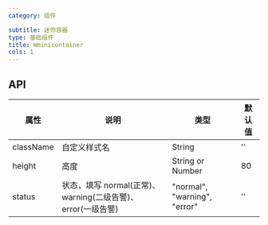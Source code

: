 ```yaml
---
category: 组件

subtitle: 迷你容器
type: 基础组件
title: Wminicontainer
cols: 1
---
```


## API

| 属性        | 说明                                   | 类型                      | 默认值    |
| --------- | ------------------------------------ | ----------------------- | ------ |
| className | 自定义样式名                               | String                  | ''     |
| height    | 高度                                   | String or Number        | 80     |
| status    | 状态，填写 normal(正常)、warning(二级告警)、error(一级告警) | "normal", "warning", "error" | '' |

